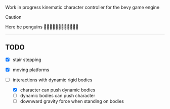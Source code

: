 Work in progress kinematic character controller for the bevy game engine 

> [!CAUTION]
> Here be penguins 🐧🐧🐧🐧🐧🐧🐧🐧🐧🐧🐧🐧

---

## TODO

- [x] stair stepping
- [x] moving platforms

- [ ] interactions with dynamic rigid bodies
  - [x] character can push dynamic bodies
  - [ ] dynamic bodies can push character
  - [ ] downward gravity force when standing on bodies
